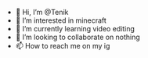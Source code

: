 - 👋 Hi, I’m @Tenik
- 👀 I’m interested in minecraft
- 🌱 I’m currently learning video editing
- 💞️ I’m looking to collaborate on nothing 
- 📫 How to reach me on my ig 

<!---
Teniksomja/Teniksomja is a ✨ special ✨ repository because its `README.md` (this file) appears on your GitHub profile.
You can click the Preview link to take a look at your changes.
--->
